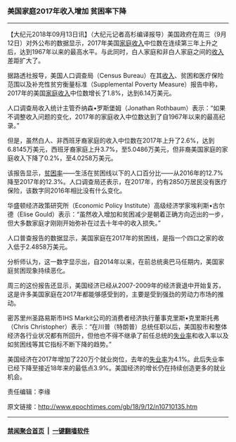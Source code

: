 ### 美国家庭2017年收入增加 贫困率下降
------------------------

<p>【大纪元2018年09月13日讯】（大纪元记者高杉编译报导）美国政府在周三（9月12日）对外公布的数据显示，2017年美国<a href="http://www.epochtimes.com/gb/tag/%E5%AE%B6%E5%BA%AD%E6%94%B6%E5%85%A5.html">家庭收入</a>中位数在连续第三年上升之后，达到1967年以来的最高水平。与此同时，白人家庭和非白人家庭之间的<a href="http://www.epochtimes.com/gb/tag/%E6%94%B6%E5%85%A5.html">收入</a>差距扩大了。</p>
<p>据路透社报导，美国人口调查局（Census Bureau）在其<a href="http://www.epochtimes.com/gb/tag/%E6%94%B6%E5%85%A5.html">收入</a>、贫困和医疗保险范围以及补充性贫穷衡量标准（Supplemental Poverty Measure）报告中称，2017年的美国<a href="http://www.epochtimes.com/gb/tag/%E5%AE%B6%E5%BA%AD%E6%94%B6%E5%85%A5.html">家庭收入</a>中位数增长了1.8%，达到6.14万美元。</p>
<p>人口调查局收入统计主管乔纳森•罗斯堡姆（Jonathan Rothbaum）表示：“如果不调整收入问题的变化，2017年的家庭收入中位数达到了自1967年以来的最高纪录。”</p>
<p>但是，虽然白人、非西班牙裔家庭的收入中位数在2017年上升了2.6%，达到6.8145万美元，西班牙裔家庭上升3.7%，至5.0486万美元，但非裔美国家庭的家庭收入下降了0.2%，至4.0258万美元。</p>
<p>该报告显示，<a href="http://www.epochtimes.com/gb/tag/%E8%B4%AB%E5%9B%B0%E7%8E%87.html">贫困率</a>——生活在贫困线以下的人口百分比——从2016年的12.7%降至2017年的12.3%。人口调查局还表示，在2017年，约有2850万居民没有医疗保险，该数字同2016年相比没有什么变化。</p>
<p>华盛顿经济政策研究所（Economic Policy Institute）高级经济学家埃利斯•古尔德（Elise Gould）表示：“虽然收入增加和贫困减少是朝着正确方向迈出的一步，但大多数家庭才刚刚开始弥补在过去十年中的收入损失。”</p>
<p>人口普查报告的数据显示，美国家庭在2017年的贫困线，是指一个四口之家的收入低于2.4858万美元。</p>
<p>分析师认为，这一数字显示出，自2014年以来，在前总统奥巴马任期内，美国家庭贫困现象持续恶化。</p>
<p>周三的这份报告还显示，美国经济已经从2007-2009年的经济衰退中开始复苏，这是许多美国家庭在2017年都能够感受到的，主要是受到强劲的劳动力市场的推动。</p>
<p>密苏里州圣路易斯市IHS Markit公司的消费者经济执行董事克里斯•克里斯托弗（Chris Christopher）表示：“在川普（特朗普）总统任职以后，美国股市和整体经济各行业状况都有所回升，但他也不得不继承了前任总统的<a href="http://www.epochtimes.com/gb/tag/%E5%A4%B1%E4%B8%9A%E7%8E%87.html">失业率</a>和收入率以及如贫困线等其它指标不断下降的趋势。”</p>
<p>美国经济在2017年增加了220万个就业岗位，去年的<a href="http://www.epochtimes.com/gb/tag/%E5%A4%B1%E4%B8%9A%E7%8E%87.html">失业率</a>为4.1%。此后失业率已经下降至接近18年来的最低点3.9%。美国经济的增长仍在持续创造更多的就业机会。</p>
<p>责任编辑：李缘</p>

原文链接：http://www.epochtimes.com/gb/18/9/12/n10710135.htm


------------------------
#### [禁闻聚合首页](https://github.com/gfw-breaker/banned-news/blob/master/README.md) &nbsp;|&nbsp;  [一键翻墙软件](https://github.com/gfw-breaker/nogfw/blob/master/README.md)